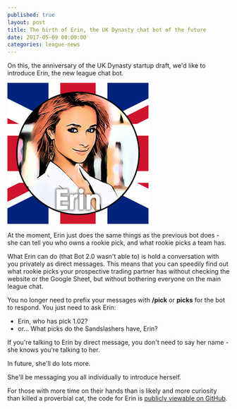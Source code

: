 ```yaml
---
published: true
layout: post
title: The birth of Erin, the UK Dynasty chat bot of the future
date: 2017-05-09 00:00:00
categories: league-news
---
```


On this, the anniversary of the UK Dynasty startup draft, we'd like to introduce Erin, the new league chat bot.

![](/images/erin-thumbnail.png)

At the moment, Erin just does the same things as the previous bot does - she can tell you who owns a rookie pick, and what rookie picks a team has.

What Erin can do (that Bot 2.0 wasn't able to) is hold a conversation with you privately as direct messages. This means that you can speedily find out what rookie picks your prospective trading partner has without checking the website or the Google Sheet, but without bothering everyone on the main league chat.

You no longer need to prefix your messages with **/pick** or **picks** for the bot to respond. You just need to ask Erin:

- Erin, who has pick 1.02?
- or... What picks do the Sandslashers have, Erin?

If you're talking to Erin by direct message, you don't need to say her name - she knows you're talking to her.

In future, she'll do lots more. 

She'll be messaging you all individually to introduce herself.

For those with more time on their hands than is likely and more curiosity than killed a proverbial cat, the code for Erin is [publicly viewable on GitHub](https://www.github.com/UKDynasty/Erin).
